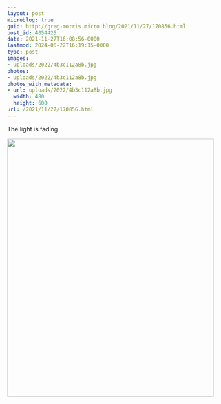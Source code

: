 ```yaml
---
layout: post
microblog: true
guid: http://greg-morris.micro.blog/2021/11/27/170856.html
post_id: 4054425
date: 2021-11-27T16:08:56-0000
lastmod: 2024-06-22T16:19:15-0000
type: post
images:
- uploads/2022/4b3c112a8b.jpg
photos:
- uploads/2022/4b3c112a8b.jpg
photos_with_metadata:
- url: uploads/2022/4b3c112a8b.jpg
  width: 480
  height: 600
url: /2021/11/27/170856.html
---
```

The light is fading

<img src="uploads/2022/4b3c112a8b.jpg" width="480" height="600" alt="" />
